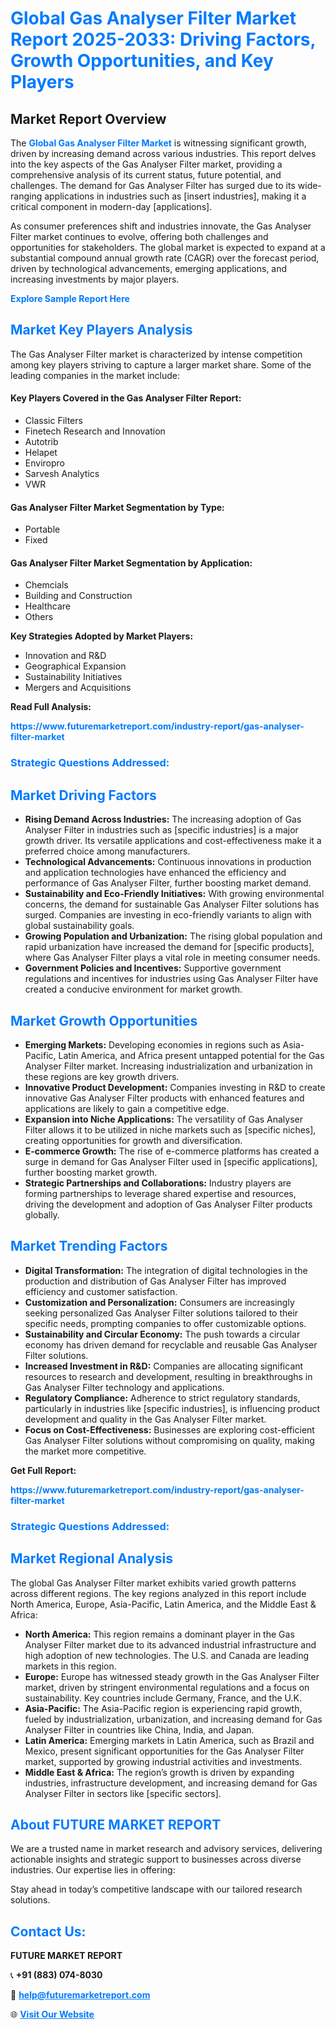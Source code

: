 <h1 style="color: #007BFF;">Global Gas Analyser Filter Market Report 2025-2033: Driving Factors, Growth Opportunities, and Key Players</h1>

<section id="overview">
<h2>Market Report Overview</h2>
<p>The <a href="https://www.futuremarketreport.com/industry-report/gas-analyser-filter-market" style="color: #007BFF; text-decoration: none;"><strong>Global Gas Analyser Filter Market</strong></a> is witnessing significant growth, driven by increasing demand across various industries. This report delves into the key aspects of the Gas Analyser Filter market, providing a comprehensive analysis of its current status, future potential, and challenges. The demand for Gas Analyser Filter has surged due to its wide-ranging applications in industries such as [insert industries], making it a critical component in modern-day [applications].</p>
<p>As consumer preferences shift and industries innovate, the Gas Analyser Filter market continues to evolve, offering both challenges and opportunities for stakeholders. The global market is expected to expand at a substantial compound annual growth rate (CAGR) over the forecast period, driven by technological advancements, emerging applications, and increasing investments by major players.</p>
</section>

<section id="overview">
<p><a href="https://www.futuremarketreport.com/request-sample/reportId=61358" style="color: #007BFF; text-decoration: none;"><strong>Explore Sample Report Here</strong></a></p>
</section>

<section id="key-players">
<h2 style="color: #007BFF;">Market Key Players Analysis</h2>
<p>The Gas Analyser Filter market is characterized by intense competition among key players striving to capture a larger market share. Some of the leading companies in the market include:</p>
<h4>Key Players Covered in the Gas Analyser Filter Report:</h4>
<ul><li>Classic Filters</li><li>Finetech Research and Innovation</li><li>Autotrib</li><li>Helapet</li><li>Enviropro</li><li>Sarvesh Analytics</li><li>VWR</li></ul>
<h4>Gas Analyser Filter Market Segmentation by Type:</h4>
<ul><li>Portable</li><li>Fixed</li></ul>

<h4>Gas Analyser Filter Market Segmentation by Application:</h4>
<ul><li>Chemcials</li><li>Building and Construction</li><li>Healthcare</li><li>Others</li></ul>
<p><strong>Key Strategies Adopted by Market Players:</strong></p>
<ul>
<li>Innovation and R&D</li>
<li>Geographical Expansion</li>
<li>Sustainability Initiatives</li>
<li>Mergers and Acquisitions</li>
</ul>
</section>

<section>
<p><strong>Read Full Analysis: </strong></p><a href="https://www.futuremarketreport.com/industry-report/gas-analyser-filter-market" style="color: #007BFF; text-decoration: none;"><strong>https://www.futuremarketreport.com/industry-report/gas-analyser-filter-market</strong></a>
<h3 style="color: #007BFF;">Strategic Questions Addressed:</h3>
</section>

<section id="driving-factors">
<h2 style="color: #007BFF;">Market Driving Factors</h2>
<ul>
<li><strong>Rising Demand Across Industries:</strong> The increasing adoption of Gas Analyser Filter in industries such as [specific industries] is a major growth driver. Its versatile applications and cost-effectiveness make it a preferred choice among manufacturers.</li>
<li><strong>Technological Advancements:</strong> Continuous innovations in production and application technologies have enhanced the efficiency and performance of Gas Analyser Filter, further boosting market demand.</li>
<li><strong>Sustainability and Eco-Friendly Initiatives:</strong> With growing environmental concerns, the demand for sustainable Gas Analyser Filter solutions has surged. Companies are investing in eco-friendly variants to align with global sustainability goals.</li>
<li><strong>Growing Population and Urbanization:</strong> The rising global population and rapid urbanization have increased the demand for [specific products], where Gas Analyser Filter plays a vital role in meeting consumer needs.</li>
<li><strong>Government Policies and Incentives:</strong> Supportive government regulations and incentives for industries using Gas Analyser Filter have created a conducive environment for market growth.</li>
</ul>
</section>

<section id="growth-opportunities">
<h2 style="color: #007BFF;">Market Growth Opportunities</h2>
<ul>
<li><strong>Emerging Markets:</strong> Developing economies in regions such as Asia-Pacific, Latin America, and Africa present untapped potential for the Gas Analyser Filter market. Increasing industrialization and urbanization in these regions are key growth drivers.</li>
<li><strong>Innovative Product Development:</strong> Companies investing in R&D to create innovative Gas Analyser Filter products with enhanced features and applications are likely to gain a competitive edge.</li>
<li><strong>Expansion into Niche Applications:</strong> The versatility of Gas Analyser Filter allows it to be utilized in niche markets such as [specific niches], creating opportunities for growth and diversification.</li>
<li><strong>E-commerce Growth:</strong> The rise of e-commerce platforms has created a surge in demand for Gas Analyser Filter used in [specific applications], further boosting market growth.</li>
<li><strong>Strategic Partnerships and Collaborations:</strong> Industry players are forming partnerships to leverage shared expertise and resources, driving the development and adoption of Gas Analyser Filter products globally.</li>
</ul>
</section>

<section id="trending-factors">
<h2 style="color: #007BFF;">Market Trending Factors</h2>
<ul>
<li><strong>Digital Transformation:</strong> The integration of digital technologies in the production and distribution of Gas Analyser Filter has improved efficiency and customer satisfaction.</li>
<li><strong>Customization and Personalization:</strong> Consumers are increasingly seeking personalized Gas Analyser Filter solutions tailored to their specific needs, prompting companies to offer customizable options.</li>
<li><strong>Sustainability and Circular Economy:</strong> The push towards a circular economy has driven demand for recyclable and reusable Gas Analyser Filter solutions.</li>
<li><strong>Increased Investment in R&D:</strong> Companies are allocating significant resources to research and development, resulting in breakthroughs in Gas Analyser Filter technology and applications.</li>
<li><strong>Regulatory Compliance:</strong> Adherence to strict regulatory standards, particularly in industries like [specific industries], is influencing product development and quality in the Gas Analyser Filter market.</li>
<li><strong>Focus on Cost-Effectiveness:</strong> Businesses are exploring cost-efficient Gas Analyser Filter solutions without compromising on quality, making the market more competitive.</li>
</ul>
</section>

<section>
<p><strong>Get Full Report: </strong></p><a href="https://www.futuremarketreport.com/industry-report/gas-analyser-filter-market" style="color: #007BFF; text-decoration: none;"><strong>https://www.futuremarketreport.com/industry-report/gas-analyser-filter-market</strong></a>
<h3 style="color: #007BFF;">Strategic Questions Addressed:</h3>
</section>


<section id="regional-analysis">
<h2 style="color: #007BFF;">Market Regional Analysis</h2>
<p>The global Gas Analyser Filter market exhibits varied growth patterns across different regions. The key regions analyzed in this report include North America, Europe, Asia-Pacific, Latin America, and the Middle East & Africa:</p>
<ul>
<li><strong>North America:</strong> This region remains a dominant player in the Gas Analyser Filter market due to its advanced industrial infrastructure and high adoption of new technologies. The U.S. and Canada are leading markets in this region.</li>
<li><strong>Europe:</strong> Europe has witnessed steady growth in the Gas Analyser Filter market, driven by stringent environmental regulations and a focus on sustainability. Key countries include Germany, France, and the U.K.</li>
<li><strong>Asia-Pacific:</strong> The Asia-Pacific region is experiencing rapid growth, fueled by industrialization, urbanization, and increasing demand for Gas Analyser Filter in countries like China, India, and Japan.</li>
<li><strong>Latin America:</strong> Emerging markets in Latin America, such as Brazil and Mexico, present significant opportunities for the Gas Analyser Filter market, supported by growing industrial activities and investments.</li>
<li><strong>Middle East & Africa:</strong> The region’s growth is driven by expanding industries, infrastructure development, and increasing demand for Gas Analyser Filter in sectors like [specific sectors].</li>
</ul>
</section>

<footer>
<h2 style="color: #007BFF;">About FUTURE MARKET REPORT</h2>
<p>We are a trusted name in market research and advisory services, delivering actionable insights and strategic support to businesses across diverse industries. Our expertise lies in offering:</p>

<p>Stay ahead in today’s competitive landscape with our tailored research solutions.</p>

<h2 style="color: #007BFF;">Contact Us:</h2>
<p><strong>FUTURE MARKET REPORT</strong></p>
<p>📞 <strong>+91 (883) 074-8030</strong></p>
<p>📧 <strong><a href="mailto:help@futuremarketreport.com" style="color: #007BFF;">help@futuremarketreport.com</a></strong></p>
<p>🌐 <strong><a href="https://www.futuremarketreport.com/" style="color: #007BFF;">Visit Our Website</a></strong></p>
</footer>